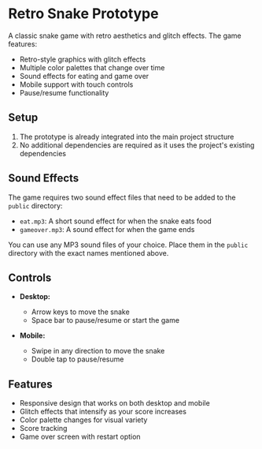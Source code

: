 # Retro Snake Prototype

A classic snake game with retro aesthetics and glitch effects. The game features:
- Retro-style graphics with glitch effects
- Multiple color palettes that change over time
- Sound effects for eating and game over
- Mobile support with touch controls
- Pause/resume functionality

## Setup

1. The prototype is already integrated into the main project structure
2. No additional dependencies are required as it uses the project's existing dependencies

## Sound Effects

The game requires two sound effect files that need to be added to the `public` directory:
- `eat.mp3`: A short sound effect for when the snake eats food
- `gameover.mp3`: A sound effect for when the game ends

You can use any MP3 sound files of your choice. Place them in the `public` directory with the exact names mentioned above.

## Controls

- **Desktop:**
  - Arrow keys to move the snake
  - Space bar to pause/resume or start the game
  
- **Mobile:**
  - Swipe in any direction to move the snake
  - Double tap to pause/resume

## Features

- Responsive design that works on both desktop and mobile
- Glitch effects that intensify as your score increases
- Color palette changes for visual variety
- Score tracking
- Game over screen with restart option 